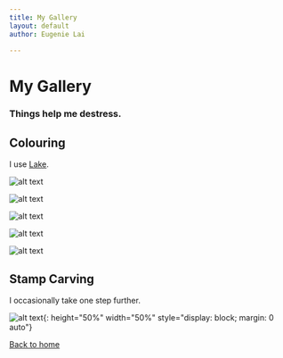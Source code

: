 ```yaml
---
title: My Gallery
layout: default
author: Eugenie Lai

---
```


# My Gallery

### Things help me destress. 

## Colouring

I use [Lake](https://www.lakecoloring.com/).

![alt text][blooming-girl]

[blooming-girl]: /assets/miscellaneous/blooming-girl.jpeg "blooming-girl.jpg"

![alt text][bird]

[bird]: /assets/miscellaneous/bird.jpeg "bird.jpg"

![alt text][thrive]

[thrive]: /assets/miscellaneous/thrive.jpeg "thrive.jpg"

![alt text][love-story]

[love-story]: /assets/miscellaneous/love-story.JPG "love-story.jpg"

![alt text][by-the-ocean]

[by-the-ocean]: /assets/miscellaneous/by-the-ocean.JPG "by-the-ocean.jpg"

## Stamp Carving

I occasionally take one step further.

![alt text][stamps]{: height="50%" width="50%" style="display: block; margin: 0 auto"}

[stamps]: /assets/miscellaneous/stamps.JPG "stamps.jpg"

[Back to home](/)

